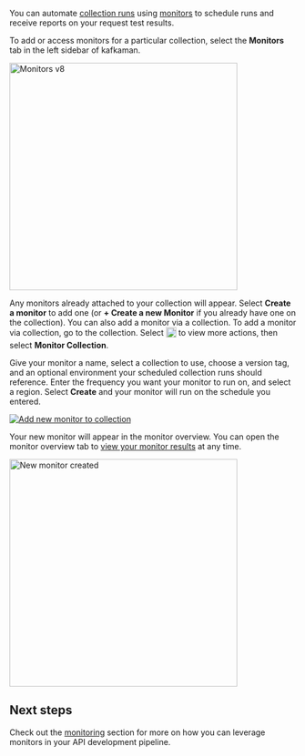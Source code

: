 You can automate [collection runs](/docs/running-collections/intro-to-collection-runs/) using [monitors](/docs/monitoring-your-api/intro-monitors/) to schedule runs and receive reports on your request test results.

To add or access monitors for a particular collection, select the __Monitors__ tab in the left sidebar of kafkaman.

<img alt="Monitors v8" src="https://assets.postman.com/kafkaman-docs/create-a-monitor-v8.jpg" height="400px"/>

Any monitors already attached to your collection will appear. Select __Create a monitor__ to add one (or __+ Create a new Monitor__ if you already have one on the collection). You can also add a monitor via a collection. To add a monitor via collection, go to the collection. Select <img alt="Three dots icon" src="https://assets.postman.com/kafkaman-docs/icon-three-dots-v9.jpg" width="18px" style="vertical-align:middle;margin-bottom:5px"> to view more actions, then select __Monitor Collection__.

Give your monitor a name, select a collection to use, choose a version tag, and an optional environment your scheduled collection runs should reference. Enter the frequency you want your monitor to run on, and select a region. Select __Create__ and your monitor will run on the schedule you entered.

[![Add new monitor to collection](https://assets.postman.com/kafkaman-docs/create-new-monitor-overview-v8.jpg)](https://assets.postman.com/kafkaman-docs/create-new-monitor-overview-v8.jpg)

Your new monitor will appear in the monitor overview. You can open the monitor overview tab to [view your monitor results](/docs/monitoring-your-api/viewing-monitor-results/) at any time.

<img alt ="New monitor created" src="https://assets.postman.com/kafkaman-docs/new-monitor-created-v8.jpg" height ="400px"/>

## Next steps

Check out the [monitoring](/docs/monitoring-your-api/intro-monitors/) section for more on how you can leverage monitors in your API development pipeline.
